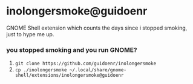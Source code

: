 # inolongersmoke@guidoenr



GNOME Shell extension which counts the days since i stopped smoking, just to hype me up.

### you stopped smoking and you run GNOME? 
1. `git clone https://github.com/guidoenr/inolongersmoke`
2. `cp ./inolongersmoke ~/.local/share/gnome-shell/extensions/inolongersmoke@guidoenr`


